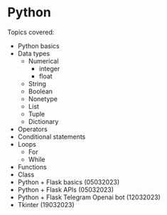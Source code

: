 # Python
Topics covered:

* Python basics
* Data types
    - Numerical
        - integer
        - float
    - String
    - Boolean
    - Nonetype
    - List
    - Tuple
    - Dictionary
* Operators
* Conditional statements
* Loops
    - For
    - While
* Functions
* Class
* Python + Flask basics (05032023)
* Python + Flask APIs (05032023)
* Python + Flask Telegram Openai bot (12032023)
* Tkinter (19032023)